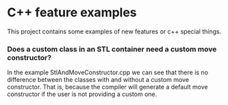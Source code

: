 # C++ feature examples

This project contains some examples of new features or c++ special things.

### Does a custom class in an STL container need a custom move constructor?

In the example StlAndMoveConstructor.cpp we can see that there is no difference between the classes with and without 
a custom move constructor. That is, because the compiler will generate a default move constructor if the user is not 
providing a custom one.